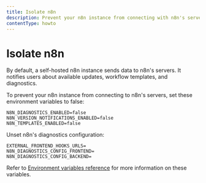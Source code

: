 ```yaml
---
title: Isolate n8n
description: Prevent your n8n instance from connecting with n8n's servers. 
contentType: howto
---
```


# Isolate n8n

By default, a self-hosted n8n instance sends data to n8n's servers. It notifies users about available updates, workflow templates, and diagnostics. 

To prevent your n8n instance from connecting to n8n's servers, set these environment variables to false: 

```
N8N_DIAGNOSTICS_ENABLED=false
N8N_VERSION_NOTIFICATIONS_ENABLED=false
N8N_TEMPLATES_ENABLED=false
```

Unset n8n's diagnostics configuration:

```
EXTERNAL_FRONTEND_HOOKS_URLS=
N8N_DIAGNOSTICS_CONFIG_FRONTEND=
N8N_DIAGNOSTICS_CONFIG_BACKEND=
```

Refer to [Environment variables reference](/hosting/configuration/environment-variables/deployment.md) for more information on these variables.
